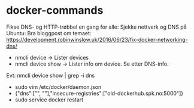 # docker-commands

Fikse DNS- og HTTP-trøbbel en gang for alle:
Sjekke nettverk og DNS på Ubuntu:
Bra bloggpost om temaet: https://development.robinwinslow.uk/2016/06/23/fix-docker-networking-dns/
	
* nmcli device -> Lister devices
* nmcli device show <name> -> Lister info om device. Se etter DNS-info.

Evt: nmcli device show | grep -i dns
	
* sudo vim /etc/docker/daemon.json
* {"dns":["<ipaddr1>", "<ipaddr2>"],"insecure-registries":["old-dockerhub.spk.no:5000"]}
* sudo service docker restart
